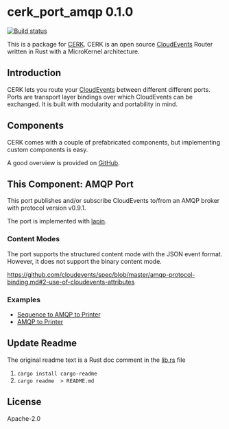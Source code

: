 # cerk_port_amqp 0.1.0

[![Build status](https://badge.buildkite.com/4494e29d5f2c47e3fe998af46dff78a447800a76a68024e392.svg?branch=master)](https://buildkite.com/ce-rust/cerk)


This is a package for [CERK](https://github.com/ce-rust/cerk).
CERK is an open source [CloudEvents](https://github.com/cloudevents/spec) Router written in Rust with a MicroKernel architecture.

## Introduction

CERK lets you route your [CloudEvents](https://github.com/cloudevents/spec) between different different ports.
Ports are transport layer bindings over which CloudEvents can be exchanged.
It is built with modularity and portability in mind.

## Components

CERK comes with a couple of prefabricated components, but implementing custom components is easy.

A good overview is provided on [GitHub](https://github.com/ce-rust/cerk/).

## This Component: AMQP Port

This port publishes and/or subscribe CloudEvents to/from an AMQP broker with protocol version v0.9.1.

The port is implemented with [lapin](https://github.com/CleverCloud/lapin).

### Content Modes

The port supports the structured content mode with the JSON event format.
However, it does not support the binary content mode.

<https://github.com/cloudevents/spec/blob/master/amqp-protocol-binding.md#2-use-of-cloudevents-attributes>

### Examples

 * [Sequence to AMQP to Printer](https://github.com/ce-rust/cerk/tree/master/examples/src/sequence_to_amqp_to_printer/)
 * [AMQP to Printer](https://github.com/ce-rust/cerk/tree/master/examples/src/amqp_to_printer/)


## Update Readme

The original readme text is a Rust doc comment in the [lib.rs](./cloudevents/src/lib.rs) file

1. `cargo install cargo-readme`
2. `cargo readme  > README.md`

## License

Apache-2.0

